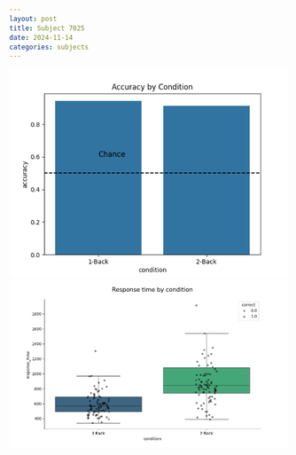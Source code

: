 ```yaml
---
layout: post
title: Subject 7025
date: 2024-11-14
categories: subjects
---
```


![](data/7025/run-8/7025_ATS_acc.png)
![](data/7025/run-8/7025_ATS_rt.png)

